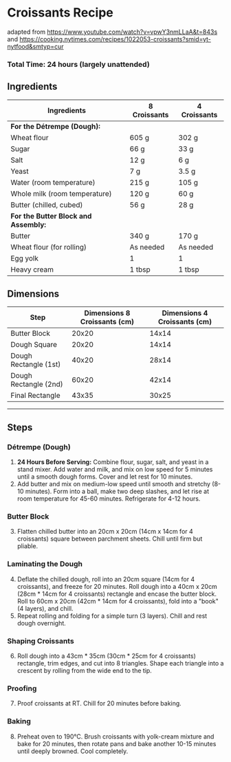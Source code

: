 # Croissants Recipe 
adapted from https://www.youtube.com/watch?v=vpwY3nmLLaA&t=843s and https://cooking.nytimes.com/recipes/1022053-croissants?smid=yt-nytfood&smtyp=cur

### Total Time: 24 hours (largely unattended)  
## Ingredients

| **Ingredients**                     | **8 Croissants**         | **4 Croissants**           |
|-------------------------------------|-----------------------------|-----------------------------|
| **For the Détrempe (Dough):**       |                             |                             |
|Wheat flour          |605 g             | 302 g          |
|Sugar                    | 66 g                | 33 g       |
|Salt                         | 12 g       | 6 g               |
|Yeast                   | 7 g                | 3.5 g             |
|Water (room temperature)            | 215 g      | 105 g     |
|Whole milk (room temperature)| 120 g               | 60 g               |
|Butter (chilled, cubed)| 56 g                | 28 g            |
|**For the Butter Block and Assembly:**|                             |                             |
|Butter| 340 g| 170 g |
|Wheat flour (for rolling)| As needed                   | As needed                  |
|Egg yolk| 1 | 1 |
|Heavy cream| 1 tbsp                      | 1 tbsp                     |

## Dimensions

|**Step**| **Dimensions 8 Croissants (cm)**|	**Dimensions 4 Croissants (cm)**|
|-|-|-|
|Butter Block|	20x20	|14x14|
|Dough Square|	20x20|	14x14
Dough Rectangle (1st)|	40x20|	28x14
Dough Rectangle (2nd)|	60x20|	42x14
Final Rectangle|	43x35|	30x25

---
## Steps

### Détrempe (Dough)
1. **24 Hours Before Serving:** Combine flour, sugar, salt, and yeast in a stand mixer. Add water and milk, and mix on low speed for 5 minutes until a smooth dough forms. Cover and let rest for 10 minutes.
2. Add butter and mix on medium-low speed until smooth and stretchy (8-10 minutes). Form into a ball, make two deep slashes, and let rise at room temperature for 45-60 minutes. Refrigerate for 4-12 hours.

### Butter Block
3. Flatten chilled butter into an 20cm x 20cm (14cm x 14cm for 4 croissants) square between parchment sheets. Chill until firm but pliable.

### Laminating the Dough
4. Deflate the chilled dough, roll into an 20cm square (14cm for 4 croissants), and freeze for 20 minutes. Roll dough into a 40cm x 20cm (28cm * 14cm for 4 croissants) rectangle and encase the butter block. Roll to 60cm x 20cm (42cm * 14cm for 4 croissants), fold into a "book" (4 layers), and chill.
5. Repeat rolling and folding for a simple turn (3 layers). Chill and rest dough overnight.

### Shaping Croissants
6. Roll dough into a 43cm * 35cm (30cm * 25cm for 4 croissants) rectangle, trim edges, and cut into 8 triangles. Shape each triangle into a crescent by rolling from the wide end to the tip.

### Proofing
7. Proof croissants at RT. Chill for 20 minutes before baking.

### Baking
8. Preheat oven to 190°C. Brush croissants with yolk-cream mixture and bake for 20 minutes, then rotate pans and bake another 10-15 minutes until deeply browned. Cool completely.

